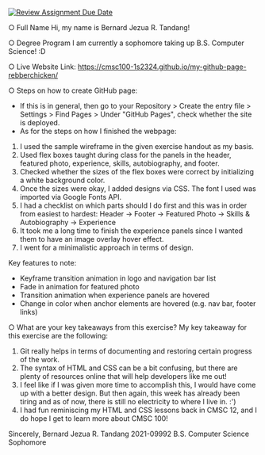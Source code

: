 [![Review Assignment Due Date](https://classroom.github.com/assets/deadline-readme-button-24ddc0f5d75046c5622901739e7c5dd533143b0c8e959d652212380cedb1ea36.svg)](https://classroom.github.com/a/Z0SN3ALX)

○ Full Name
Hi, my name is Bernard Jezua R. Tandang!

○ Degree Program
I am currently a sophomore taking up B.S. Computer Science! :D

○ Live Website Link:
https://cmsc100-1s2324.github.io/my-github-page-rebberchicken/

○ Steps on how to create GitHub page:
- If this is in general, then go to your Repository > Create the entry file > Settings > Find Pages > Under "GitHub Pages", check whether the site is deployed.
- As for the steps on how I finished the webpage:
1. I used the sample wireframe in the given exercise handout as my basis.
2. Used flex boxes taught during class for the panels in the header, featured photo, experience, skills, autobiography, and footer.
3. Checked whether the sizes of the flex boxes were correct by initializing a white background color.
4. Once the sizes were okay, I added designs via CSS. The font I used was imported via Google Fonts API.
5. I had a checklist on which parts should I do first and this was in order from easiest to hardest:
   Header -> Footer -> Featured Photo -> Skills & Autobiography -> Experience
6. It took me a long time to finish the experience panels since I wanted them to have an image overlay hover effect.
7. I went for a minimalistic approach in terms of design.

Key features to note:
- Keyframe transition animation in logo and navigation bar list
- Fade in animation for featured photo
- Transition animation when experience panels are hovered
- Change in color when anchor elements are hovered (e.g. nav bar, footer links)

○ What are your key takeaways from this exercise?
My key takeaway for this exercise are the following:
1. Git really helps in terms of documenting and restoring certain progress of the work.
2. The syntax of HTML and CSS can be a bit confusing, but there are plenty of resources online that will help developers like me out!
3. I feel like if I was given more time to accomplish this, I would have come up with a better design. But then again, this week has already been tiring and as of now, there is still no electricity to where I live in. :')
4. I had fun reminiscing my HTML and CSS lessons back in CMSC 12, and I do hope I get to learn more about CMSC 100!

Sincerely,
Bernard Jezua R. Tandang
2021-09992
B.S. Computer Science Sophomore

